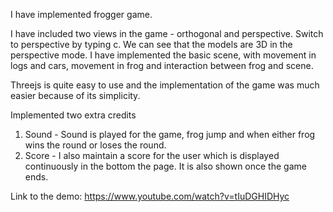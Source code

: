 I have implemented frogger game. 

I have included two views in the game - orthogonal and perspective. Switch to perspective by typing c. We can see that the models are 3D in the perspective mode. I have implemented the basic scene, with movement in logs and cars, movement in frog and interaction between frog and scene.

Threejs is quite easy to use and the implementation of the game was much easier because of its simplicity.


Implemented two extra credits
1. Sound - Sound is played for the game, frog jump and when either frog wins the round or loses the round.
2. Score - I also maintain a score for the user which is displayed continuously in the bottom the page. It is also shown once the game ends.

Link to the demo:
https://www.youtube.com/watch?v=tIuDGHIDHyc
